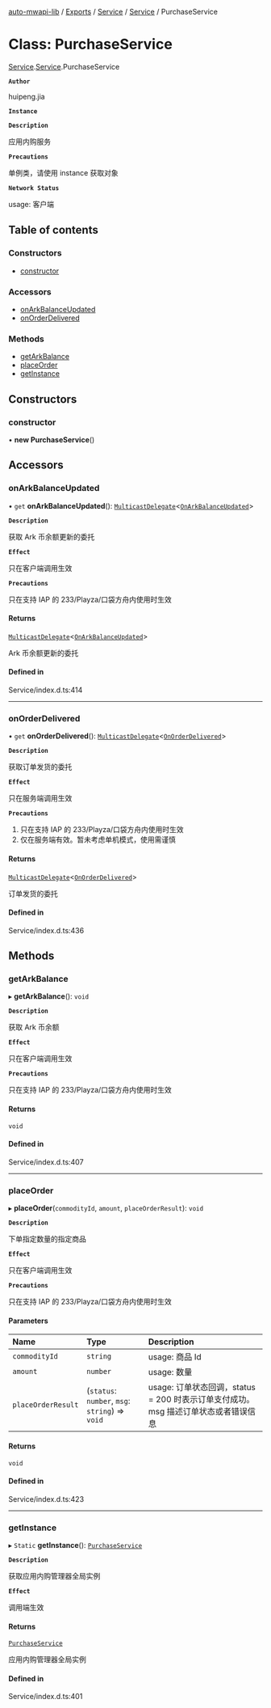 [auto-mwapi-lib](../README.md) / [Exports](../modules.md) / [Service](../modules/Service.md) / [Service](../modules/Service.Service.md) / PurchaseService

# Class: PurchaseService

[Service](../modules/Service.md).[Service](../modules/Service.Service.md).PurchaseService

**`Author`**

huipeng.jia

**`Instance`**

**`Description`**

应用内购服务

**`Precautions`**

单例类，请使用 instance 获取对象

**`Network Status`**

usage: 客户端

## Table of contents

### Constructors

- [constructor](Service.Service.PurchaseService.md#constructor)

### Accessors

- [onArkBalanceUpdated](Service.Service.PurchaseService.md#onarkbalanceupdated)
- [onOrderDelivered](Service.Service.PurchaseService.md#onorderdelivered)

### Methods

- [getArkBalance](Service.Service.PurchaseService.md#getarkbalance)
- [placeOrder](Service.Service.PurchaseService.md#placeorder)
- [getInstance](Service.Service.PurchaseService.md#getinstance)

## Constructors

### constructor

• **new PurchaseService**()

## Accessors

### onArkBalanceUpdated

• `get` **onArkBalanceUpdated**(): [`MulticastDelegate`](Type.Type.MulticastDelegate.md)<[`OnArkBalanceUpdated`](../modules/Service.Service.md#onarkbalanceupdated)\>

**`Description`**

获取 Ark 币余额更新的委托

**`Effect`**

只在客户端调用生效

**`Precautions`**

只在支持 IAP 的 233/Playza/口袋方舟内使用时生效

#### Returns

[`MulticastDelegate`](Type.Type.MulticastDelegate.md)<[`OnArkBalanceUpdated`](../modules/Service.Service.md#onarkbalanceupdated)\>

Ark 币余额更新的委托

#### Defined in

Service/index.d.ts:414

---

### onOrderDelivered

• `get` **onOrderDelivered**(): [`MulticastDelegate`](Type.Type.MulticastDelegate.md)<[`OnOrderDelivered`](../modules/Service.Service.md#onorderdelivered)\>

**`Description`**

获取订单发货的委托

**`Effect`**

只在服务端调用生效

**`Precautions`**

1. 只在支持 IAP 的 233/Playza/口袋方舟内使用时生效
2. 仅在服务端有效。暂未考虑单机模式，使用需谨慎

#### Returns

[`MulticastDelegate`](Type.Type.MulticastDelegate.md)<[`OnOrderDelivered`](../modules/Service.Service.md#onorderdelivered)\>

订单发货的委托

#### Defined in

Service/index.d.ts:436

## Methods

### getArkBalance

▸ **getArkBalance**(): `void`

**`Description`**

获取 Ark 币余额

**`Effect`**

只在客户端调用生效

**`Precautions`**

只在支持 IAP 的 233/Playza/口袋方舟内使用时生效

#### Returns

`void`

#### Defined in

Service/index.d.ts:407

---

### placeOrder

▸ **placeOrder**(`commodityId`, `amount`, `placeOrderResult`): `void`

**`Description`**

下单指定数量的指定商品

**`Effect`**

只在客户端调用生效

**`Precautions`**

只在支持 IAP 的 233/Playza/口袋方舟内使用时生效

#### Parameters

| Name               | Type                                            | Description                                                                        |
| :----------------- | :---------------------------------------------- | :--------------------------------------------------------------------------------- |
| `commodityId`      | `string`                                        | usage: 商品 Id                                                                     |
| `amount`           | `number`                                        | usage: 数量                                                                        |
| `placeOrderResult` | (`status`: `number`, `msg`: `string`) => `void` | usage: 订单状态回调，status = 200 时表示订单支付成功。msg 描述订单状态或者错误信息 |

#### Returns

`void`

#### Defined in

Service/index.d.ts:423

---

### getInstance

▸ `Static` **getInstance**(): [`PurchaseService`](Service.Service.PurchaseService.md)

**`Description`**

获取应用内购管理器全局实例

**`Effect`**

调用端生效

#### Returns

[`PurchaseService`](Service.Service.PurchaseService.md)

应用内购管理器全局实例

#### Defined in

Service/index.d.ts:401
